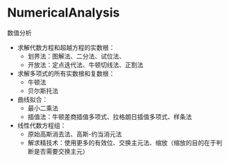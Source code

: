 # NumericalAnalysis
数值分析
- 求解代数方程和超越方程的实数根：
  - 划界法：图解法、二分法、试位法、
  - 开放法：定点迭代法、牛顿切线法、正割法
- 求解多项式的所有实数根和复数根：
  - 牛顿法
  - 贝尔斯托法
- 曲线拟合：
  - 最小二乘法
  - 插值法：牛顿差商插值多项式、拉格朗日插值多项式、样条法
- 线性代数方程组：
  - 原始高斯消去法、高斯-约当消元法
  - 解求精技术：使用更多的有效位、交换主元法、缩放（缩放的目的在于判断是否需要交换主元）
